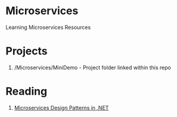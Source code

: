 # Microservices
Learning Microservices Resources 

# Projects 

1. /Microservices/MiniDemo - Project folder linked within this repo


# Reading  

1. [Microservices Design Patterns in .NET](https://www.packtpub.com/product/microservices-design-patterns-in-net/9781804610305?utm_source=github&utm_medium=repository&utm_campaign=)